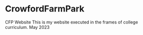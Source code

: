 # CrowfordFarmPark
CFP Website
This is my website executed in the frames of college curriculum.
May 2023
